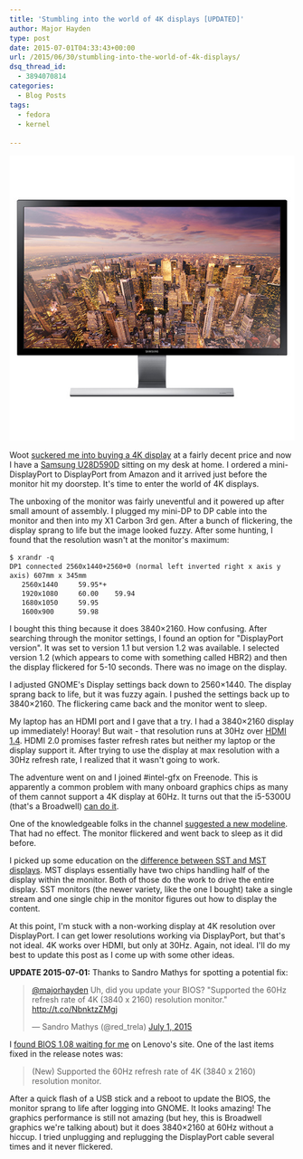 ```yaml
---
title: 'Stumbling into the world of 4K displays [UPDATED]'
author: Major Hayden
type: post
date: 2015-07-01T04:33:43+00:00
url: /2015/06/30/stumbling-into-the-world-of-4k-displays/
dsq_thread_id:
  - 3894070814
categories:
  - Blog Posts
tags:
  - fedora
  - kernel

---
```

![1]

Woot [suckered me into buying a 4K display][2] at a fairly decent price and now I have a [Samsung U28D590D][3] sitting on my desk at home. I ordered a mini-DisplayPort to DisplayPort from Amazon and it arrived just before the monitor hit my doorstep. It's time to enter the world of 4K displays.

The unboxing of the monitor was fairly uneventful and it powered up after small amount of assembly. I plugged my mini-DP to DP cable into the monitor and then into my X1 Carbon 3rd gen. After a bunch of flickering, the display sprang to life but the image looked fuzzy. After some hunting, I found that the resolution wasn't at the monitor's maximum:

```
$ xrandr -q
DP1 connected 2560x1440+2560+0 (normal left inverted right x axis y axis) 607mm x 345mm
   2560x1440     59.95*+
   1920x1080     60.00    59.94
   1680x1050     59.95
   1600x900      59.98
```


I bought this thing because it does 3840&#215;2160. How confusing. After searching through the monitor settings, I found an option for "DisplayPort version". It was set to version 1.1 but version 1.2 was available. I selected version 1.2 (which appears to come with something called HBR2) and then the display flickered for 5-10 seconds. There was no image on the display.

I adjusted GNOME's Display settings back down to 2560&#215;1440. The display sprang back to life, but it was fuzzy again. I pushed the settings back up to 3840&#215;2160. The flickering came back and the monitor went to sleep.

My laptop has an HDMI port and I gave that a try. I had a 3840&#215;2160 display up immediately! Hooray! But wait - that resolution runs at 30Hz over [HDMI 1.4][4]. HDMI 2.0 promises faster refresh rates but neither my laptop or the display support it. After trying to use the display at max resolution with a 30Hz refresh rate, I realized that it wasn't going to work.

The adventure went on and I joined #intel-gfx on Freenode. This is apparently a common problem with many onboard graphics chips as many of them cannot support a 4K display at 60Hz. It turns out that the i5-5300U (that's a Broadwell) [can do it][5].

One of the knowledgeable folks in the channel [suggested a new modeline][6]. That had no effect. The monitor flickered and went back to sleep as it did before.

I picked up some education on the [difference between SST and MST displays][7]. MST displays essentially have two chips handling half of the display within the monitor. Both of those do the work to drive the entire display. SST monitors (the newer variety, like the one I bought) take a single stream and one single chip in the monitor figures out how to display the content.

At this point, I'm stuck with a non-working display at 4K resolution over DisplayPort. I can get lower resolutions working via DisplayPort, but that's not ideal. 4K works over HDMI, but only at 30Hz. Again, not ideal. I'll do my best to update this post as I come up with some other ideas.

**UPDATE 2015-07-01:** Thanks to Sandro Mathys for spotting a potential fix:

<blockquote class="twitter-tweet tw-align-center" width="500">
  <p lang="en" dir="ltr">
    <a href="https://twitter.com/majorhayden">@majorhayden</a> Uh, did you update your BIOS? "Supported the 60Hz refresh rate of 4K (3840 x 2160) resolution monitor." <a href="http://t.co/NbnktzZMgj">http://t.co/NbnktzZMgj</a>
  </p>

  <p>
    &mdash; Sandro Mathys (@red_trela) <a href="https://twitter.com/red_trela/status/616243412216496128">July 1, 2015</a>
  </p>
</blockquote>



I [found BIOS 1.08 waiting for me][8] on Lenovo's site. One of the last items fixed in the release notes was:

> (New) Supported the 60Hz refresh rate of 4K (3840 x 2160) resolution monitor.

After a quick flash of a USB stick and a reboot to update the BIOS, the monitor sprang to life after logging into GNOME. It looks amazing! The graphics performance is still not amazing (but hey, this is Broadwell graphics we're talking about) but it does 3840&#215;2160 at 60Hz without a hiccup. I tried unplugging and replugging the DisplayPort cable several times and it never flickered.

 [1]: /wp-content/uploads/2015/06/U28D590D_display.jpg
 [2]: http://www.woot.com/offers/samsung-28-4k-led-backlit-monitor-22
 [3]: http://www.samsung.com/us/computer/monitors/LU28D590DS/ZA
 [4]: https://en.wikipedia.org/wiki/HDMI#Version_1.4
 [5]: http://ark.intel.com/products/85213/Intel-Core-i5-5300U-Processor-3M-Cache-up-to-2_90-GHz
 [6]: https://gist.github.com/ValdikSS/175f0f89d40b8689c0eb
 [7]: https://community.amd.com/community/gaming/blog/2015/05/12/celebrating-a-new-generation-of-ultrahd-displays
 [8]: http://support.lenovo.com/us/en/products/laptops-and-netbooks/thinkpad-x-series-laptops/thinkpad-x1-carbon-20bs-20bt/downloads/DS101953
